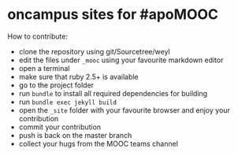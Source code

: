# oncampus sites for #apoMOOC

How to contribute:

* clone the repository using git/Sourcetree/weyl
* edit the files under `_mooc` using your favourite markdown editor
* open a terminal
* make sure that ruby 2.5+ is available
* go to the project folder
* run `bundle` to install all required dependencies for building
* run `bundle exec jekyll build`
* open the `_site` folder with your favourite browser and enjoy your contribution
* commit your contribution
* push is back on the master branch
* collect your hugs from the MOOC teams channel
